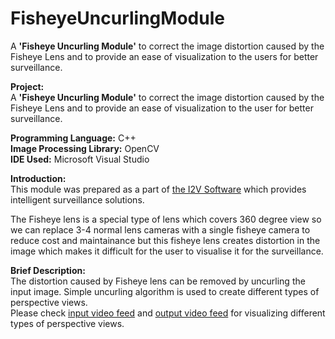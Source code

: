 # FisheyeUncurlingModule
A <b>'Fisheye Uncurling Module'</b> to correct the image distortion caused by the Fisheye Lens and to provide an ease of visualization to the users for better surveillance.

<b>Project:</b><br/>
A <b>'Fisheye Uncurling Module'</b> to correct the image distortion caused by the Fisheye Lens and to provide an ease of visualization to the user for better surveillance.<br/>

<b>Programming Language:</b> C++<br/> 
<b>Image Processing Library:</b> OpenCV<br/>
<b>IDE Used:</b> Microsoft Visual Studio<br/>

<b>Introduction:</b><br/>
This module was prepared as a part of <a href="http://www.i2vsys.com">the I2V Software</a> which provides intelligent surveillance solutions.

The Fisheye lens is a special type of lens which covers 360 degree view so we can replace 3-4 normal lens cameras with a single fisheye camera to reduce cost and maintainance but this fisheye lens creates distortion in the image which makes it difficult for the user to visualise it for the surveillance.

<b>Brief Description:</b><br/>
The distortion caused by Fisheye lens can be removed by uncurling the input image. Simple uncurling algorithm is used to create different types of perspective views.<br/>
Please check <a href="https://youtu.be/yAQ0Z7oAdoU">input video feed</a> and <a href="https://youtu.be/htuzcN6xayA">output video feed</a> for visualizing different types of perspective views.<br/>
